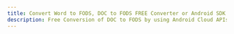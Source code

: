 ---title: Convert Word to FODS, DOC to FODS FREE Converter or Android SDKdescription: Free Conversion of DOC to FODS by using Android Cloud APIs & SDKs. Also Create, Edit & Render Microsoft Word & OpenOffice documents in the Cloud.---